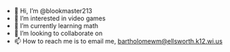 - 👋 Hi, I’m @blookmaster213
- 👀 I’m interested in video games
- 🌱 I’m currently learning math
- 💞️ I’m looking to collaborate on 
- 📫 How to reach me is to email me, bartholomewm@ellsworth.k12.wi.us

<!---
blookmaster213/blookmaster213 is a ✨ special ✨ repository because its `README.md` (this file) appears on your GitHub profile.
You can click the Preview link to take a look at your changes.
--->
